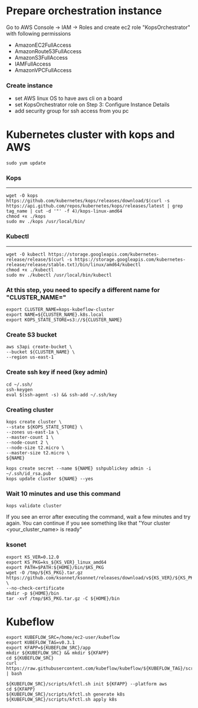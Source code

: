 # Prepare orchestration instance
Go to AWS Console -> IAM -> Roles and create ec2 role "KopsOrchestrator" with following permissions

- AmazonEC2FullAccess
- AmazonRoute53FullAccess
- AmazonS3FullAccess
- IAMFullAccess
- AmazonVPCFullAccess

### Create instance
- set AWS linux OS to have aws cli on a board
- set KopsOrchestrator role on Step 3: Configure Instance Details
- add security group for ssh access from you pc


# Kubernetes cluster with kops and AWS

    sudo yum update
### Kops
___
    wget -O kops https://github.com/kubernetes/kops/releases/download/$(curl -s https://api.github.com/repos/kubernetes/kops/releases/latest | grep tag_name | cut -d '"' -f 4)/kops-linux-amd64
    chmod +x ./kops
    sudo mv ./kops /usr/local/bin/
### Kubectl
___
    wget -O kubectl https://storage.googleapis.com/kubernetes-release/release/$(curl -s https://storage.googleapis.com/kubernetes-release/release/stable.txt)/bin/linux/amd64/kubectl
    chmod +x ./kubectl
    sudo mv ./kubectl /usr/local/bin/kubectl

### At this step, you need to specify a different name for "CLUSTER_NAME="

    export CLUSTER_NAME=kops-kubeflow-cluster
    export NAME=${CLUSTER_NAME}.k8s.local
    export KOPS_STATE_STORE=s3://${CLUSTER_NAME}

### Create S3 bucket
    aws s3api create-bucket \
    --bucket ${CLUSTER_NAME} \
    --region us-east-1


### Create ssh key if need (key admin)
    cd ~/.ssh/
    ssh-keygen
    eval $(ssh-agent -s) && ssh-add ~/.ssh/key

### Creating cluster
    kops create cluster \
    --state ${KOPS_STATE_STORE} \
    --zones us-east-1a \
    --master-count 1 \
    --node-count 2 \
    --node-size t2.micro \
    --master-size t2.micro \
    ${NAME}

    kops create secret --name ${NAME} sshpublickey admin -i ~/.ssh/id_rsa.pub
    kops update cluster ${NAME} --yes
### Wait 10 minutes and use this command
    kops validate cluster
If you see an error after executing the command, wait a few minutes and try again.
You can continue if you see something like that "Your cluster <your_cluster_name> is ready"

### ksonet
    export KS_VER=0.12.0
    export KS_PKG=ks_${KS_VER}_linux_amd64
    export PATH=$PATH:${HOME}/bin/$KS_PKG
    wget -O /tmp/${KS_PKG}.tar.gz https://github.com/ksonnet/ksonnet/releases/download/v${KS_VER}/${KS_PKG}.tar.gz \
    --no-check-certificate
    mkdir -p ${HOME}/bin
    tar -xvf /tmp/$KS_PKG.tar.gz -C ${HOME}/bin

# Kubeflow
    export KUBEFLOW_SRC=/home/ec2-user/kubeflow
    export KUBEFLOW_TAG=v0.3.1
    export KFAPP=${KUBEFLOW_SRC}/app
    mkdir ${KUBEFLOW_SRC} && mkdir ${KFAPP}
    cd ${KUBEFLOW_SRC}
    curl https://raw.githubusercontent.com/kubeflow/kubeflow/${KUBEFLOW_TAG}/scripts/download.sh | bash

    ${KUBEFLOW_SRC}/scripts/kfctl.sh init ${KFAPP} --platform aws
    cd ${KFAPP}
    ${KUBEFLOW_SRC}/scripts/kfctl.sh generate k8s
    ${KUBEFLOW_SRC}/scripts/kfctl.sh apply k8s
